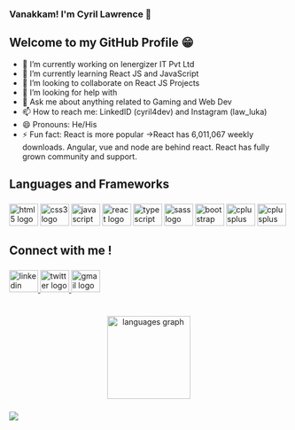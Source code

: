 ### Vanakkam! I'm Cyril Lawrence 👋
## Welcome to my GitHub Profile 😁

- 🔭 I’m currently working on Ienergizer IT Pvt Ltd
- 🌱 I’m currently learning React JS and JavaScript
- 👯 I’m looking to collaborate on React JS Projects
- 🤔 I’m looking for help with 
- 💬 Ask me about anything related to Gaming and Web Dev
- 📫 How to reach me: LinkedID (cyril4dev) and Instagram (law_luka)
- 😄 Pronouns: He/His
- ⚡ Fun fact: React is more popular
     →React has 6,011,067 weekly downloads. Angular, vue and node are behind react. React has fully       grown community and support.

<h2 align="left">Languages and Frameworks</h2>

###

<div align="left">
  <img src="https://cdn.jsdelivr.net/gh/devicons/devicon/icons/html5/html5-original.svg" height="40" width="52" alt="html5 logo"  />
  <img src="https://cdn.jsdelivr.net/gh/devicons/devicon/icons/css3/css3-original.svg" height="40" width="52" alt="css3 logo"  />
  <img src="https://cdn.jsdelivr.net/gh/devicons/devicon/icons/javascript/javascript-original.svg" height="40" width="52" alt="javascript logo"  />
  <img src="https://cdn.jsdelivr.net/gh/devicons/devicon/icons/react/react-original.svg" height="40" width="52" alt="react logo"  />
  <img src="https://cdn.jsdelivr.net/gh/devicons/devicon/icons/typescript/typescript-original.svg" height="40" width="52" alt="typescript logo"  />
  <img src="https://cdn.jsdelivr.net/gh/devicons/devicon/icons/sass/sass-original.svg" height="40" width="52" alt="sass logo"  />
  <img src="https://cdn.jsdelivr.net/gh/devicons/devicon/icons/bootstrap/bootstrap-original.svg" height="40" width="52" alt="bootstrap logo"  />
  <img src="https://cdn.jsdelivr.net/gh/devicons/devicon/icons/cplusplus/cplusplus-original.svg" height="40" width="52" alt="cplusplus logo"  />
  <img src="https://cdn.jsdelivr.net/gh/devicons/devicon/icons/python/python-original.svg" height="40" width="52" alt="cplusplus logo"/>
          
</div>

###

<h2 align="left">Connect with me !</h2>

###

<div align="left">
  <a href="https://www.linkedin.com/in/cyril4dev" target="_blank">
    <img src="https://raw.githubusercontent.com/maurodesouza/profile-readme-generator/master/src/assets/icons/social/linkedin/default.svg" width="52" height="40" alt="linkedin logo"  />
  </a>
  <a href="https://twitter.com/littlebrownie" target="_blank">
    <img src="https://raw.githubusercontent.com/maurodesouza/profile-readme-generator/master/src/assets/icons/social/twitter/default.svg" width="52" height="40" alt="twitter logo"  />
  </a>
    <a href="cyril4official@gmail.com" target="_blank">
    <img src="https://raw.githubusercontent.com/maurodesouza/profile-readme-generator/master/src/assets/icons/social/gmail/default.svg" width="52" height="40" alt="gmail logo"  />
  </a>
</div>

###

<br clear="both">

<div align="center">
  
  <img src="https://github-readme-stats.vercel.app/api/top-langs?locale=en&hide_title=false&layout=compact&card_width=320&langs_count=5&theme=dracula&hide_border=false&username=cyril4code" height="150" alt="languages graph"  />
</div>

###

<div aligh="center">
<img src="https://github-readme-stats.vercel.app/api?username=cyril4code&&show_icons=true&title_color=ffffff&icon_color=bb2acf&text_color=daf7dc&bg_color=151515">
</div>

